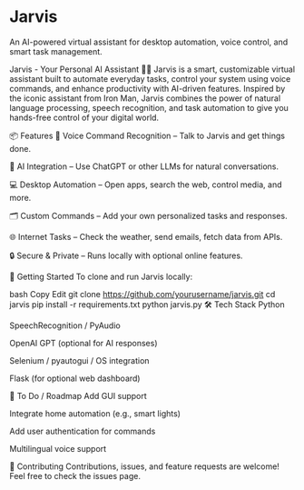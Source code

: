 # Jarvis
An AI-powered virtual assistant for desktop automation, voice control, and smart task management.



Jarvis - Your Personal AI Assistant 🧠💬
Jarvis is a smart, customizable virtual assistant built to automate everyday tasks, control your system using voice commands, and enhance productivity with AI-driven features. Inspired by the iconic assistant from Iron Man, Jarvis combines the power of natural language processing, speech recognition, and task automation to give you hands-free control of your digital world.

📦 Features
🎤 Voice Command Recognition – Talk to Jarvis and get things done.

🤖 AI Integration – Use ChatGPT or other LLMs for natural conversations.

💻 Desktop Automation – Open apps, search the web, control media, and more.

🗂️ Custom Commands – Add your own personalized tasks and responses.

🌐 Internet Tasks – Check the weather, send emails, fetch data from APIs.

🔒 Secure & Private – Runs locally with optional online features.

🚀 Getting Started
To clone and run Jarvis locally:

bash
Copy
Edit
git clone https://github.com/yourusername/jarvis.git
cd jarvis
pip install -r requirements.txt
python jarvis.py
🛠️ Tech Stack
Python

SpeechRecognition / PyAudio

OpenAI GPT (optional for AI responses)

Selenium / pyautogui / OS integration

Flask (for optional web dashboard)

📌 To Do / Roadmap
 Add GUI support

 Integrate home automation (e.g., smart lights)

 Add user authentication for commands

 Multilingual voice support

🤝 Contributing
Contributions, issues, and feature requests are welcome!
Feel free to check the issues page.
